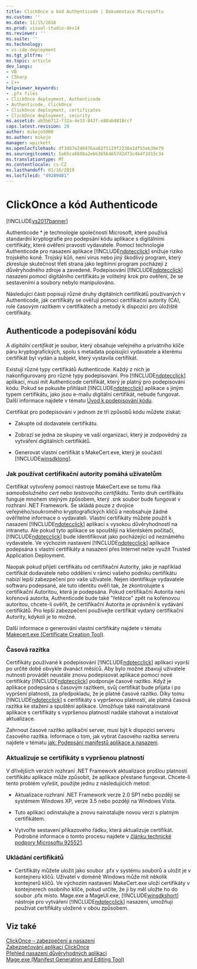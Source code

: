 ```yaml
---
title: ClickOnce a kód Authenticode | Dokumentace Microsoftu
ms.custom: ''
ms.date: 11/15/2016
ms.prod: visual-studio-dev14
ms.reviewer: ''
ms.suite: ''
ms.technology:
- vs-ide-deployment
ms.tgt_pltfrm: ''
ms.topic: article
dev_langs:
- VB
- CSharp
- C++
helpviewer_keywords:
- .pfx files
- ClickOnce deployment, Authenticode
- Authenticode, ClickOnce
- ClickOnce deployment, certificates
- ClickOnce deployment, security
ms.assetid: ab5b6712-f32a-4e33-842f-e88ab4818ccf
caps.latest.revision: 20
author: mikejo5000
ms.author: mikejo
manager: wpickett
ms.openlocfilehash: df3d87e240476aa02f5129f2238a1df55eb3be79
ms.sourcegitcommit: 5a65ca6688a2ebb36564657d2d73c4b4f2d15c34
ms.translationtype: MT
ms.contentlocale: cs-CZ
ms.lasthandoff: 01/16/2019
ms.locfileid: "49289481"
---
```

# <a name="clickonce-and-authenticode"></a>ClickOnce a kód Authenticode
[!INCLUDE[vs2017banner](../includes/vs2017banner.md)]

Authenticode * je technologie společnosti Microsoft, které používá standardní kryptografie pro podepsání kódu aplikace s digitálními certifikáty, které ověření pravosti vydavatele. Pomocí technologie Authenticode pro nasazení aplikace [!INCLUDE[ndptecclick](../includes/ndptecclick-md.md)] snižuje riziko trojského koně. Trojský kůň, není virus nebo jiný škodlivý program, který zkresluje skutečnost třetí strana jako legitimní program pocházejí z důvěryhodného zdroje a zavedené. Podepisování [!INCLUDE[ndptecclick](../includes/ndptecclick-md.md)] nasazení pomocí digitálního certifikátu je volitelný krok pro ověření, že se sestaveními a soubory nebylo manipulováno.  
  
 Následující části popisují různé druhy digitálních certifikátů používaných v Authenticode, jak certifikáty se ověřují pomocí certifikační autority (CA), role časovým razítkem v certifikátech a metody k dispozici pro úložiště certifikáty.  
  
## <a name="authenticode-and-code-signing"></a>Authenticode a podepisování kódu  
 A *digitální certifikát* je soubor, který obsahuje veřejného a privátního klíče páru kryptografických, spolu s metadata popisující vydavatele a kterému certifikát byl vydán a subjekt, který vystavila certifikát.  
  
 Existují různé typy certifikátů Authenticode. Každý z nich je nakonfigurovaný pro různé typy podepisování. Pro [!INCLUDE[ndptecclick](../includes/ndptecclick-md.md)] aplikací, musí mít Authenticode certifikát, který je platný pro podepisování kódu. Pokud se pokusíte přihlásit [!INCLUDE[ndptecclick](../includes/ndptecclick-md.md)] aplikace s jiným typem certifikátu, jako jsou e-mailu digitální certifikát, nebude fungovat. Další informace najdete v tématu [Úvod k podepisování kódu](http://go.microsoft.com/fwlink/?LinkId=179452).  
  
 Certifikát pro podepisování v jednom ze tří způsobů kódu můžete získat:  
  
-   Zakupte od dodavatele certifikátu.  
  
-   Zobrazí se jedna ze skupiny ve vaší organizaci, který je zodpovědný za vytváření digitálních certifikátů.  
  
-   Generovat vlastní certifikát s MakeCert.exe, který je součástí [!INCLUDE[winsdklong](../includes/winsdklong-md.md)].  
  
### <a name="how-using-certificate-authorities-helps-users"></a>Jak používat certifikační autority pomáhá uživatelům  
 Certifikát vytvořený pomocí nástroje MakeCert.exe se tomu říká *samoobslužného cert* nebo *testovacího certifikátu*. Tento druh certifikátu funguje mnohem stejným způsobem, který .snk soubor bude fungovat v rozhraní .NET Framework. Se skládá pouze z dvojice veřejného/soukromého kryptografických klíčů a neobsahuje žádné ověřitelné informace o vydavateli. Vlastní certifikáty můžete použít k nasazení [!INCLUDE[ndptecclick](../includes/ndptecclick-md.md)] aplikací s vysokou důvěryhodností na intranetu. Ale pokud tyto aplikace se spouštějí na klientském počítači, [!INCLUDE[ndptecclick](../includes/ndptecclick-md.md)] bude identifikovat jako pocházející od neznámého vydavatele. Ve výchozím nastavení [!INCLUDE[ndptecclick](../includes/ndptecclick-md.md)] aplikace podepsána s vlastní certifikáty a nasazení přes Internet nelze využít Trusted Application Deployment.  
  
 Naopak pokud přijetí certifikátu od certifikační Autority, jako je například certifikát dodavatele nebo oddělení v rámci vašeho podniku certifikátu nabízí lepší zabezpečení pro vaše uživatele. Nejen identifikuje vydavatele softwaru podepsané, ale tuto identitu ověří tak, že zkontrolujete s certifikační Autoritou, která je podepsána. Pokud certifikační Autorita není kořenová autorita, Authenticode bude také "řetězce" zpět na kořenovou autoritou, chcete-li ověřit, že certifikační Autorita je oprávnění k vydávání certifikátů. Pro lepší zabezpečení používejte certifikát vydaný certifikační Autority, kdykoli je to možné.  
  
 Další informace o generování vlastní certifikáty najdete v tématu [Makecert.exe (Certificate Creation Tool)](http://msdn.microsoft.com/library/b0343f8e-9c41-4852-a85c-f8a0c408cf0d).  
  
### <a name="timestamps"></a>Časová razítka  
 Certifikáty používané k podepisování [!INCLUDE[ndptecclick](../includes/ndptecclick-md.md)] aplikací vyprší po určité době obvykle dvanáct měsíců. Aby bylo možné zbavují uživatele nutnosti provádět neustále znovu podepisovat aplikace pomocí nové certifikáty [!INCLUDE[ndptecclick](../includes/ndptecclick-md.md)] podporuje časové razítko. Když je aplikace podepsána s časovým razítkem, svůj certifikát bude přijata i po vypršení platnosti, za předpokladu, že je platné časové razítko. Díky tomu [!INCLUDE[ndptecclick](../includes/ndptecclick-md.md)] s certifikáty s vypršenou platností, ale platná časová razítka ke stažení a spuštění aplikace. Umožňuje také nainstalované aplikace s certifikáty s vypršenou platností nadále stahovat a instalovat aktualizace.  
  
 Zahrnout časové razítko aplikační server, musí být k dispozici serveru časového razítka. Informace o tom, jak vybrat časového razítka serveru najdete v tématu [jak: Podepsání manifestů aplikace a nasazení](../ide/how-to-sign-application-and-deployment-manifests.md).  
  
### <a name="updating-expired-certificates"></a>Aktualizuje se certifikáty s vypršenou platností  
 V dřívějších verzích rozhraní .NET Framework aktualizace prošlou platností certifikátu aplikace může způsobit, že aplikace přestane fungovat. Chcete-li tento problém vyřešit, použijte jednu z následujících metod:  
  
-   Aktualizace rozhraní .NET Framework verze 2.0 SP1 nebo později se systémem Windows XP, verze 3.5 nebo později na Windows Vista.  
  
-   Tuto aplikaci odinstalujte a znovu nainstalujte novou verzi s platným certifikátem.  
  
-   Vytvořte sestavení příkazového řádku, která aktualizuje certifikát. Podrobné informace o tomto procesu najdete v [článku technické podpory Microsoftu 925521](http://go.microsoft.com/fwlink/?LinkId=179454).  
  
### <a name="storing-certificates"></a>Ukládání certifikátů  
  
-   Certifikáty můžete uložit jako soubor .pfx v systému souborů a uložit je v kontejneru klíčů. Uživatel v doméně Windows může mít několik kontejnerů klíčů. Ve výchozím nastavení MakeCert.exe uloží certifikáty v kontejnerech osobního klíče, pokud určíte, že ji by měl uložte ho do soubor .pfx místo. Mage.exe a MageUI.exe, [!INCLUDE[winsdkshort](../includes/winsdkshort-md.md)] nástroje pro vytváření [!INCLUDE[ndptecclick](../includes/ndptecclick-md.md)] nasazení, umožňují používat certifikáty uložené v obou způsobem.  
  
## <a name="see-also"></a>Viz také  
 [ClickOnce – zabezpečení a nasazení](../deployment/clickonce-security-and-deployment.md)   
 [Zabezpečování aplikací ClickOnce](../deployment/securing-clickonce-applications.md)   
 [Přehled nasazení důvěryhodných aplikací](../deployment/trusted-application-deployment-overview.md)   
 [Mage.exe (Manifest Generation and Editing Tool)](http://msdn.microsoft.com/library/77dfe576-2962-407e-af13-82255df725a1)



